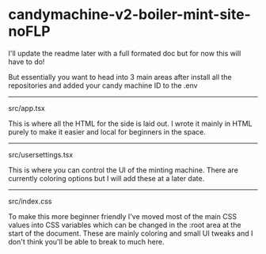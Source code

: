 # candymachine-v2-boiler-mint-site-noFLP

I'll update the readme later with a full formated doc but for now this will have to do!

But essentially you want to head into 3 main areas after install all the repositories and added your candy machine ID to the .env

--------------------

src/app.tsx

This is where all the HTML for the side is laid out. I wrote it mainly in HTML purely to make it easier and local for beginners in the space.

--------------------

src/usersettings.tsx

This is where you can control the UI of the minting machine. There are currently coloring options but I will add these at a later date.

--------------------

src/index.css

To make this more beginner friendly I've moved most of the main CSS values into CSS variables which can be changed in the :root area at the start of the document. These are mainly coloring and small UI tweaks and I don't think you'll be able to break to much here.
